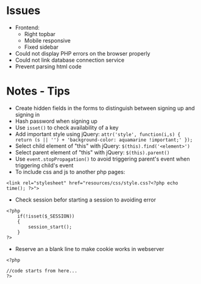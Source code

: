 # Issues
- Frontend: 
  - Right topbar
  - Mobile responsive
  - Fixed sidebar
- Could not display PHP errors on the browser properly
- Could not link database connection service
- Prevent parsing html code

# Notes - Tips
- Create hidden fields in the forms to distinguish between signing up and signing in
- Hash password when signing up
- Use ```isset()``` to check availability of a key
- Add important style using jQuery: ```attr('style', function(i,s) { return (s || '') + 'background-color: aquamarine !important;' });```
- Select child element of "this" with jQuery: ```$(this).find('<element>')```
- Select parent element of "this" with jQuery: ```$(this).parent()```
- Use ```event.stopPropagation()``` to avoid triggering parent's event when triggering child's event
- To include css and js to another php pages: 
```
<link rel="stylesheet" href="resources/css/style.css?<?php echo time(); ?>">
```
- Check session befor starting a session to avoiding error 
```
<?php
    if(!isset($_SESSION)) 
    { 
        session_start(); 
    } 
?>
```
- Reserve an a blank line to make cookie works in webserver 
```
<?php

//code starts from here...
?>
```